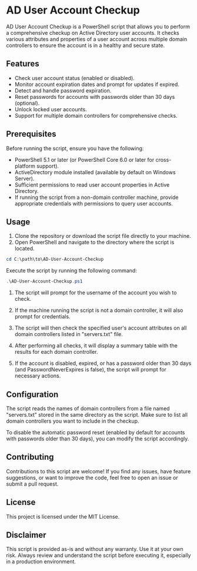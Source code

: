 # AD User Account Checkup

AD User Account Checkup is a PowerShell script that allows you to perform a comprehensive checkup on Active Directory user accounts. It checks various attributes and properties of a user account across multiple domain controllers to ensure the account is in a healthy and secure state.

## Features

- Check user account status (enabled or disabled).
- Monitor account expiration dates and prompt for updates if expired.
- Detect and handle password expiration.
- Reset passwords for accounts with passwords older than 30 days (optional).
- Unlock locked user accounts.
- Support for multiple domain controllers for comprehensive checks.

## Prerequisites

Before running the script, ensure you have the following:

- PowerShell 5.1 or later (or PowerShell Core 6.0 or later for cross-platform support).
- ActiveDirectory module installed (available by default on Windows Server).
- Sufficient permissions to read user account properties in Active Directory.
- If running the script from a non-domain controller machine, provide appropriate credentials with permissions to query user accounts.

## Usage

1. Clone the repository or download the script file directly to your machine.
2. Open PowerShell and navigate to the directory where the script is located.

```powershell
cd C:\path\to\AD-User-Account-Checkup
```

Execute the script by running the following command:
```powershell
.\AD-User-Account-Checkup.ps1
```

1. The script will prompt for the username of the account you wish to check.

2. If the machine running the script is not a domain controller, it will also prompt for credentials.

3. The script will then check the specified user's account attributes on all domain controllers listed in "servers.txt" file.

4. After performing all checks, it will display a summary table with the results for each domain controller.

5. If the account is disabled, expired, or has a password older than 30 days (and PasswordNeverExpires is false), the script will prompt for necessary actions.

## Configuration
The script reads the names of domain controllers from a file named "servers.txt" stored in the same directory as the script. Make sure to list all domain controllers you want to include in the checkup.

To disable the automatic password reset (enabled by default for accounts with passwords older than 30 days), you can modify the script accordingly.

## Contributing
Contributions to this script are welcome! If you find any issues, have feature suggestions, or want to improve the code, feel free to open an issue or submit a pull request.

## License
This project is licensed under the MIT License.

## Disclaimer
This script is provided as-is and without any warranty. Use it at your own risk. Always review and understand the script before executing it, especially in a production environment.
